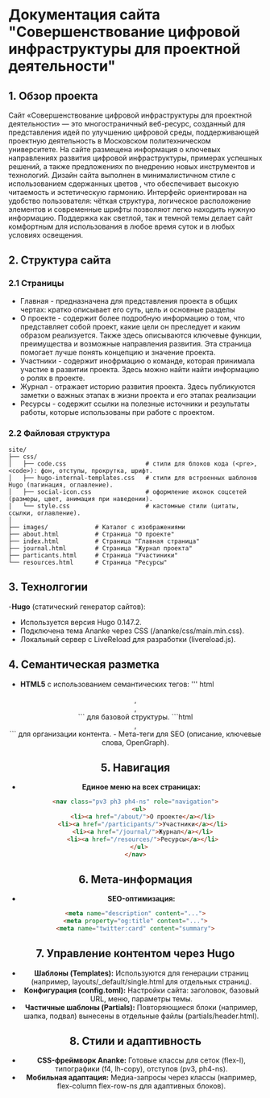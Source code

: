 # Документация сайта "Совершенствование цифровой инфраструктуры для проектной деятельности"

## 1. Обзор проекта

Сайт «Совершенствование цифровой инфраструктуры для проектной деятельности» — это многостраничный веб-ресурс, созданный для представления идей по улучшению цифровой среды, поддерживающей проектную деятельность в Московском политехническом университете. На сайте размещена информация о ключевых направлениях развития цифровой инфраструктуры, примерах успешных решений, а также предложениях по внедрению новых инструментов и технологий. Дизайн сайта выполнен в минималистичном стиле с использованием сдержанных цветов , что обеспечивает высокую читаемость и эстетическую гармонию. Интерфейс ориентирован на удобство пользователя: чёткая структура, логическое расположение элементов и современные шрифты позволяют легко находить нужную информацию. Поддержка как светлой, так и темной темы делает сайт комфортным для использования в любое время суток и в любых условиях освещения.

## 2. Структура сайта

### 2.1 Страницы

- Главная - предназначена для представления проекта в общих чертах: кратко описывает его суть, цель и основные разделы
- О проекте - содержит более подробную информацию о том, что представляет собой проект, какие цели он преследует и каким образом реализуется. Также здесь описываются ключевые функции, преимущества и возможные направления развития. Эта страница помогает лучше понять концепцию и значение проекта.
- Участники - содержит инофрмацию о команде, которая принимала участие в развитии проекта. Здесь можно найти найти информацию о ролях в проекте.
- Журнал - отражает историю развития проекта. Здесь публикуются заметки о важных этапах в жизни проекта и его этапах реализации
- Ресурсы - содержит ссылки на полезные источники и результаты работы, которые использованы при работе с проектом.

### 2.2 Файловая структура

```
site/
├── css/
│   ├── code.css                      # стили для блоков кода (<pre>, <code>): фон, отступы, прокрутка, шрифт.
│   ├── hugo-internal-templates.css   # стили для встроенных шаблонов Hugo (пагинация, оглавление).
│   ├── social-icon.css               # оформление иконок соцсетей (размеры, цвет, анимация при наведении).
│   └── style.css                     # кастомные стили (цитаты, ссылки, оглавление).
│
├── images/             # Каталог с изображениями
├── about.html          # Страница "О проекте"
├── index.html          # Страница "Главная страница"
├── journal.html        # Страница "Журнал проекта"
├── particants.html     # Страница "Участиники"
└── resources.html      # Страница "Ресурсы"

```

## 3. Технолгогии

-**Hugo** (статический генератор сайтов):
- Используется версия Hugo 0.147.2.
- Подключена тема Ananke через CSS (/ananke/css/main.min.css).
- Локальный сервер с LiveReload для разработки (livereload.js).

## 4. Семантическая разметка

- **HTML5** с использованием семантических тегов:
''' html
<header>, <main>, <footer>
``` для базовой структуры.
```html
<article>, <section> 
``` для организации контента.
- Мета-теги для SEO (описание, ключевые слова, OpenGraph).

## 5. Навигация 

- **Единое меню на всех страницах:**
```html
<nav class="pv3 ph3 ph4-ns" role="navigation">
  <ul>
    <li><a href="/about/">О проекте</a></li>
    <li><a href="/participants/">Участники</a></li>
    <li><a href="/journal/">Журнал</a></li>
    <li><a href="/resources/">Ресурсы</a></li>
  </ul>
</nav>
```

## 6. Мета-информация

- **SEO-оптимизация:**
```html
<meta name="description" content="...">
<meta property="og:title" content="...">
<meta name="twitter:card" content="summary">
```
## 7. Управление контентом через Hugo

- **Шаблоны (Templates):** Используются для генерации страниц (например, layouts/_default/single.html для отдельных страниц).
- **Конфигурация (config.toml):**  Настройки сайта: заголовок, базовый URL, меню, параметры темы.
- **Частичные шаблоны (Partials):** Повторяющиеся блоки (например, шапка, подвал) вынесены в отдельные файлы (partials/header.html).

## 8. Стили и адаптивность

- **CSS-фреймворк Ananke:** Готовые классы для сеток (flex-l), типографики (f4, lh-copy), отступов (pv3, ph4-ns).
- **Мобильная адаптация:** Медиа-запросы через классы (например, flex-column flex-row-ns для адаптивных блоков).
